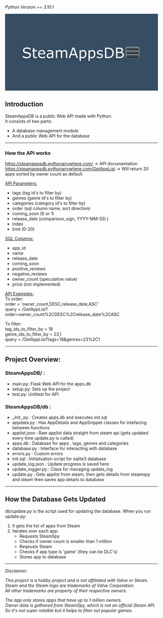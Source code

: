 *Python Version == 3.10.1*

<img src="./github-banner.png" alt="SteamAppsDB-banner" width="800">

## Introduction

SteamAppsDB is a public Web API made with Python.<br>
It consists of two parts:
- A database management module
- And a public Web API for the database

***

### How the API works

https://steamappsdb.pythonanywhere.com/ -> API documentation<br>
https://steamappsdb.pythonanywhere.com/GetAppList -> Will return 20 apps sorted by owner count as default

<ins>API Parameters:</ins>
- tags (tag id's to filter by)
- genres (genre id's to filter by)
- categories (category id's to filter by)
- order (sql column name, sort direction)
- coming_soon (0 or 1)
- release_date (comparison_sign, YYYY-MM-DD )
- index
- limit (0-20)

<ins>SQL Columns:</ins>
- app_id
- name
- release_date
- coming_soon
- positive_reviews
- negative_reviews
- owner_count (speculative value)
- price (not implemented)

<ins>API Examples:</ins><br>
To order:<br>
order = 'owner_count,DESC,release_date,ASC'<br>
query = /GetAppList?order=owner_count%2CDESC%2Crelease_date%2CASC<br>

To filter:<br>
tag_ids_to_filter_by = 18<br>
genre_ids_to_filter_by = 23,1<br>
query = /GetAppList?tags=18&genres=23%2C1

***

## Project Overview:

### SteamAppsDB/ :
- main.py: Flask Web API for the apps.db
- setup.py: Sets up the project
- test.py: Unittest for API

### SteamAppsDB/db :
- \__init__.py : Creates apps.db and executes init.sql
- appdata.py : Has AppDetails and AppSnippet classes for intefacing between functions
- applist.json : Raw applist data straight from steam api
(gets updated every time update.py is called)
- apps.db : Database for apps , tags, genres and categories
- database.py : Interface for interacting with database
- errors.py : Custom errors
- init.sql : Initialisation script for sqlite3 database
- update_log.json : Update progress is saved here
- update_logger.py : Class for managing update_log
- update.py : Gets applist from steam, then gets details from steamspy and steam
then saves app details to database

***

## How the Database Gets Updated

db/update.py is the script used for updating the database.
When you run update.py:
1. It gets the list of apps from Steam
2. Iterates over each app:
    - Requests SteamSpy
    - Checks if owner count is smaller than 1 million
    - Reqeusts Steam
    - Checks if app type is 'game' (they can be DLC's)
    - Stores app to database

***

*Disclaimer:*

*This project is a hobby project and is not affiliated with Valve or Steam.*<br>
*Steam and the Steam logo are trademarks of Valve Corporation.*<br>
*All other trademarks are property of their respective owners.*<br>

*The app only stores apps that have up to 1 million owners.*<br>
*Owner data is gathered from SteamSpy, which is not an official Steam API.*<br>
*So it's not super relaible but it helps to filter out popular games.*
